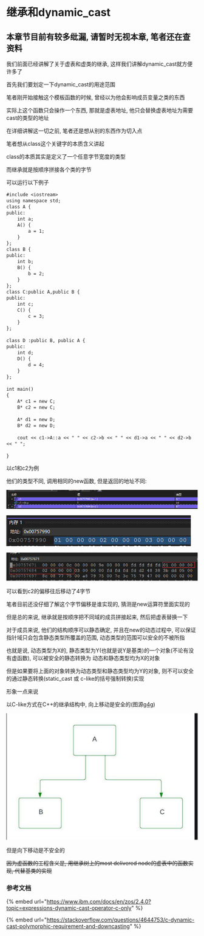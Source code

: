 # 继承和dynamic\_cast

## 本章节目前有较多纰漏, 请暂时无视本章, 笔者还在查资料





我们前面已经讲解了关于虚表和虚类的继承, 这样我们讲解dynamic\_cast就方便许多了

首先我们要划定一下dynamic\_cast的用途范围

笔者刚开始接触这个模板函数的时候, 曾经以为他会影响成员变量之类的东西

实际上这个函数只会操作一个东西, 那就是虚表地址, 他只会替换虚表地址为需要cast的类型的地址

在详细讲解这一切之前, 笔者还是想从别的东西作为切入点

笔者想从class这个关键字的本质含义讲起

class的本质其实是定义了一个任意字节宽度的类型

而继承就是按顺序拼接各个类的字节

可以运行以下例子

```
#include <iostream>
using namespace std;
class A {
public:
    int a;
    A() {
        a = 1;
    }
};
class B {
public:
    int b;
    B() {
        b = 2;
    }
};
class C:public A,public B {
public:
    int c;
    C() {
        c = 3;
    }
};

class D :public B, public A {
public:
    int d;
    D() {
        d = 4;
    }
};

int main()
{
    A* c1 = new C;
    B* c2 = new C;

    A* d1 = new D;
    B* d2 = new D;
    
    cout << c1->A::a << " " << c2->b << " " << d1->a << " " << d2->b << " ";

}
```

以c1和c2为例

他们的类型不同, 调用相同的new函数, 但是返回的地址不同:

![](<../.gitbook/assets/image (1).png>)

![](../.gitbook/assets/image.png)

![](<../.gitbook/assets/image (7).png>)

可以看到c2的偏移往后移动了4字节

笔者目前还没仔细了解这个字节偏移是谁实现的, 猜测是new运算符里面实现的

但是总的来说, 继承就是按顺序把不同域的成员拼接起来, 然后把虚表替换一下

对于成员来说, 他们的结构顺序可以静态确定, 并且在new的动态过程中, 可以保证指针域只会包含静态类型所覆盖的范围, 动态类型的范围可以安全的不被所指

也就是说, 动态类型为X的, 静态类型为Y(也就是说Y是基类)的一个对象(不论有没有虚函数), 可以被安全的静态转换为 动态和静态类型均为X的对象

但是如果要将上面的对象转换为动态类型和静态类型均为Y的对象, 则不可以安全的通过静态转换(static\_cast 或 c-like的括号强制转换)实现

形象一点来说

以C-like方式在C++的继承结构中, 向上移动是安全的(图源[g4g](https://www.geeksforgeeks.org/cpp-hierarchical-inheritance/))

![](<../.gitbook/assets/image (8).png>)

但是向下移动是不安全的

~~因为虚函数的工程含义是, 用继承树上的most delivered node的虚表中的函数实现, 代替基类的实现~~



### 参考文档

{% embed url="https://www.ibm.com/docs/en/zos/2.4.0?topic=expressions-dynamic-cast-operator-c-only" %}

{% embed url="https://stackoverflow.com/questions/4644753/c-dynamic-cast-polymorphic-requirement-and-downcasting" %}



